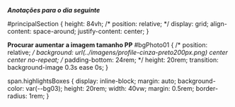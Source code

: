 ***Anotações para o dia seguinte***

#principalSection {
    height: 84vh;
    /* position: relative; */
    display: grid;
    align-content: space-around;
    justify-content: center;
}

**Procurar aumentar a imagem tamanho PP**
#bgPhoto01 {
    /* position: relative; */
    background: url(../imagens/profile-cinza-preto200px.png) center center no-repeat;
    /* padding-bottom: 24rem; */
    height: 20rem;
    transition: background-image 0.3s ease 0s;
}

span.highlightsBoxes {
    display: inline-block;
    margin: auto;
    background-color: var(--bg03);
    height: 20rem;
    width: 40vw;
    margin: 0.5rem;
    border-radius: 1rem;
}